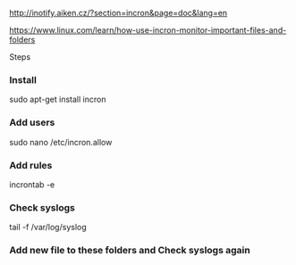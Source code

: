 
http://inotify.aiken.cz/?section=incron&page=doc&lang=en

https://www.linux.com/learn/how-use-incron-monitor-important-files-and-folders


Steps 

### Install
sudo apt-get install incron

### Add users
sudo nano /etc/incron.allow 
 
### Add rules
incrontab -e
  
### Check syslogs
tail -f /var/log/syslog

### Add new file to these folders and Check syslogs again
  
  





